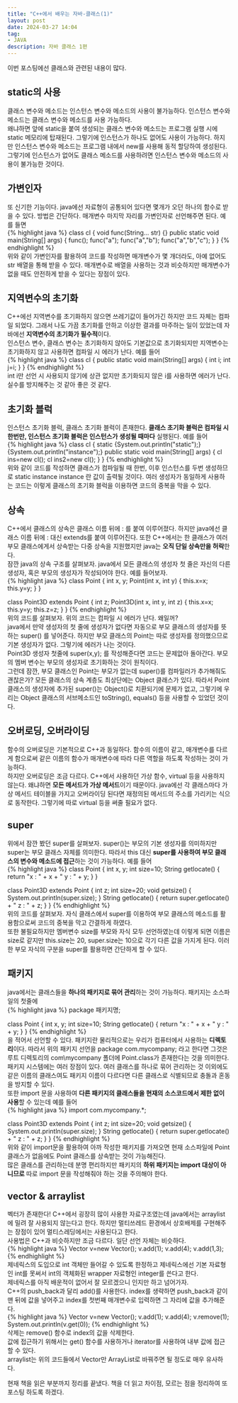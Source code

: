 ```yaml
---
title: "C++에서 배우는 자바-클래스(1)"
layout: post
date: 2024-03-27 14:04
tag:
- JAVA
description: 자바 클래스 1편
---
```


이번 포스팅에선 클래스와 관련된 내용이 많다.  

## static의 사용  
클래스 변수와 메소드는 인스턴스 변수와 메소드의 사용이 불가능하다. 인스턴스 변수와 메소드는 클래스 변수와 메소드를 사용 가능하다.  
왜냐하면 앞에 static을 붙여 생성되는 클래스 변수와 메소드는 프로그램 실행 시에 static 메모리에 탑재된다. 그렇기에 인스턴스가 하나도 없어도 사용이 가능하다. 하지만 인스턴스 변수와 메소드는 프로그램 내에서 new를 사용해 동적 할당하여 생성된다. 그렇기에 인스턴스가 없어도 클래스 메소드를 사용하려면 인스턴스 변수와 메소드의 사용이 불가능한 것이다.  

## 가변인자  
또 신기한 기능이다. java에선 자료형이 공통되어 있다면 몇개가 오던 하나의 함수로 받을 수 있다. 방법은 간단하다. 매개변수 마지막 자리를 가변인자로 선언해주면 된다. 예를 들면  
{% highlight java %}
class cl {
    void func(String... str) {}
    public static void main(String[] args) {
        func();
        func("a");
        func("a","b");
        func("a","b","c");
    }
}
{% endhighlight %}  
위와 같이 가변인자를 활용하여 코드를 작성하면 매개변수가 몇 개더라도, 아예 없어도 str 배열을 통해 받을 수 있다. 매개변수로 배열을 사용하는 것과 비슷하지만 매개변수가 없을 때도 안전하게 받을 수 있다는 장점이 있다.  

## 지역변수의 초기화
C++에선 지역변수를 초기화하지 않으면 쓰레기값이 들어가긴 하지만 코드 자체는 컴파일 되었다. 그래서 나도 가끔 초기화를 안하고 이상한 결과를 마주하는 일이 있었는데 자바에선 **지역변수의 초기화가 필수적**이다.  
인스턴스 변수, 클래스 변수는 초기화하지 않아도 기본값으로 초기화되지만 지역변수는 초기화하지 않고 사용하면 컴파일 시 에러가 난다. 예를 들어  
{% highlight java %}
class cl {
    public static void main(String[] args) {
        int i;
        int j=i;
    }
}
{% endhighlight %}  
int i만 선언 시 사용되지 않기에 상관 없지만 초기화되지 않은 i를 사용하면 에러가 난다. 실수를 방지해주는 것 같아 좋은 것 같다.  

## 초기화 블럭  
인스턴스 초기화 블럭, 클래스 초기화 블럭이 존재한다. **클래스 초기화 블럭은 컴파일 시 한번만, 인스턴스 초기화 블럭은 인스턴스가 생성될 때마다** 실행된다. 예를 들어  
{% highlight java %}
class cl {
    static {System.out.println("static");}
    {System.out.println("instance");}
    public static void main(String[] args) {
        cl ins=new cl();
        cl ins2=new cl();
    }
}
{% endhighlight %}  
위와 같이 코드를 작성하면 클래스가 컴파일될 때 한번, 이후 인스턴스를 두번 생성하므로 static instance instance 란 값이 출력될 것이다. 여러 생성자가 동일하게 사용하는 코드는 이렇게 클래스의 초기화 블럭을 이용하면 코드의 중복을 막을 수 있다.  

## 상속  
C++에서 클래스의 상속은 클래스 이름 뒤에 : 를 붙여 이루어졌다. 하지만 java에선 클래스 이름 뒤에 : 대신 extends를 붙여 이루어진다. 또한 C++에서는 한 클래스가 여러 부모 클래스에게서 상속받는 다중 상속을 지원했지만 java는 **오직 단일 상속만을 허락**한다.  
잠깐 java의 상속 구조를 살펴보자. java에서 모든 클래스의 생성자 첫 줄은 자신의 다른 생성자, 혹은 부모의 생성자가 작성되어야 한다. 예를 들어보자.  
{% highlight java %}
class Point {
    int x, y;
    Point(int x, int y) {
        this.x=x; this.y=y;
    }
}

class Point3D extends Point {
    int z;
    Point3D(int x, int y, int z) {
        this.x=x; this.y=y; this.z=z;
    }
}
{% endhighlight %}  
위의 코드를 살펴보자. 위의 코드는 컴파일 시 에러가 난다. 왜일꺼?  
java에서 만약 생성자의 첫 줄에 생성자가 없다면 자동으로 부모 클래스의 생성자를 뜻하는 super() 를 넣어준다. 하지만 부모 클래스의 Point는 따로 생성자를 정의했으므로 기본 생성자가 없다. 그렇기에 에러가 나는 것이다.  
Point3D 생성자 첫줄에 super(x,y); 를 작성해준다면 코드는 문제없아 돌아간다. 부모의 멤버 변수는 부모의 생성자로 초기화하는 것이 원칙이다.   
그런데 잠깐, 부모 클래스인 Point는 부모가 없는데 super()를 컴파일러가 추가해줘도 괜찮은가? 모든 클래스의 상속 계층도 최상단에는 Object 클래스가 있다. 따라서 Point 클래스의 생성자에 추가된 super()는 Object()로 치환되기에 문제가 없고, 그렇기에 우리는 Object 클래스의 서브메소드인 toString(), equals() 등을 사용할 수 있었던 것이다.  

## 오버로딩, 오버라이딩  
함수의 오버로딩은 기본적으로 C++과 동일하다. 함수의 이름이 같고, 매개변수를 다르게 함으로써 같은 이름의 함수가 매개변수에 따라 다른 역할을 하도록 작성하는 것이 가능하다.  
하지만 오버로딩은 조금 다르다. C++에서 사용하던 가상 함수, virtual 등을 사용하지 않는다. 왜냐하면 **모든 메서드가 가상 메서드**이기 때문이다. java에선 각 클래스마다 가상 메서드 테이블을 가지고 오버라이딩 된다면 재정의된 메서드의 주소를 가리키는 식으로 동작한다. 그렇기에 따로 virtual 등을 써줄 필요가 없다.  

## super  
위에서 잠깐 봤던 super를 살펴보자. super()는 부모의 기본 생성자를 의미하지만 super는 부모 클래스 자체를 의미한다. 따라서 this 대신 **super를 사용하여 부모 클래스의 변수와 메소드에 접근**하는 것이 가능하다. 예를 들어  
{% highlight java %}
class Point {
    int x, y;
    int size=10;
    String getlocate() {
        return "x : " + x + " y : " + y;
    }
}

class Point3D extends Point {
    int z;
    int size=20;
    void getsize() {
        System.out.println(super.size);
    }
    String getlocate() {
        return super.getlocate() + " z : " + z;
    }
}
{% endhighlight %}  
위의 코드를 살펴보자. 자식 클래스에서 super를 이용하여 부모 클래스의 메소드를 활용함으로써 코드의 중복을 막고 간결하게 하였다.  
또한 불필요하지만 멤버변수 size를 부모와 자식 모두 선언하였는데 이렇게 되면 이름은 size로 같지만 this.size는 20, super.size는 10으로 각기 다른 값을 가지게 된다. 이러한 부모 자식의 구분을 super를 활용하면 간단하게 할 수 있다.  

## 패키지  
java에서는 클래스들을 **하나의 패키지로 묶어 관리**하는 것이 가능하다. 패키지는 소스파일의 첫줄에  
{% highlight java %}
package 패키지명;

class Point {
    int x, y;
    int size=10;
    String getlocate() {
        return "x : " + x + " y : " + y;
    }
}
{% endhighlight %}  
을 적어서 선언할 수 있다. 패키지란 물리적으로는 우리가 컴퓨터에서 사용하는 **디렉토리**이다. 따라서 위의 패키지 선언을 package com.mycompany; 라고 한다면 그것은 루트 디렉토리의 com\mycompany 폴더에 Point.class가 존재한다는 것을 의미한다.  
패키지 시스템에는 여러 장점이 있다. 여러 클래스를 하나로 묶어 관리하는 것 이외에도 같은 이름의 클래스여도 패키지 이름이 다르다면 다른 클래스로 식별되므로 충돌과 혼동을 방지할 수 있다.  
또한 import 문을 사용하여 **다른 패키지의 클래스들을 현재의 소스코드에서 제한 없이 사용**할 수 있는데 예를 들어  
{% highlight java %}
import com.mycompany.*;

class Point3D extends Point {
    int z;
    int size=20;
    void getsize() {
        System.out.println(super.size);
    }
    String getlocate() {
        return super.getlocate() + " z : " + z;
    }
}
{% endhighlight %}  
위와 같이 import문을 활용하여 아까 작성한 패키지를 가져오면 현재 소스파일에 Point 클래스가 없음에도 Point 클래스를 상속받는 것이 가능해진다.  
많은 클래스를 관리하는데 분명 편리하지만 패키지의 **하위 패키지는 import 대상이 아니므로** 따로 import 문을 작성해줘야 하는 것을 주의해야 한다.  

## vector & arraylist  
벡터가 존재한다! C++에서 굉장히 많이 사용한 자료구조였는데 java에서는 arraylist에 밀려 잘 사용되지 않는다고 한다. 하지만 멀티쓰레드 환경에서 상호배제를 구현해주는 장점이 있어 멀티스레딩에서는 사용된다고 한다.  
사용법은 C++과 비슷하지만 조금 다르다. 일단 선언 자체는 비슷하다.  
{% highlight java %}
Vector<integer> v=new Vector<integer>();
v.add(1);
v.add(4);
v.add(1,3);
{% endhighlight %}  
제네릭스의 도입으로 int 객체만 들어갈 수 있도록 한정하고 제네릭스에선 기본 자료형인 int를 못써서 int의 객체화된 wrapper 자료형인 integer를 쓴다고 한다.  
제네릭스를 아직 배운적이 없어서 잘 모르겠으니 인지만 하고 넘어가자.  
C++의 push_back과 달리 add()를 사용한다. index를 생략하면 push_back과 같이 맨 뒤에 값을 넣어주고 index를 첫번째 매개변수로 입력하면 그 자리에 값을 추가해준다.  
{% highlight java %}
Vector<integer> v=new Vector<integer>();
v.add(1);
v.add(4);
v.remove(1);
System.out.println(v.get(0));
{% endhighlight %}  
삭제는 remove() 함수로 index의 값을 삭제한다.  
값에 접근하기 위해서는 get() 함수를 사용하거나 iterator를 사용하여 내부 값에 접근할 수 있다.  
arraylist는 위의 코드들에서 Vector만 ArrayList로 바꿔주면 될 정도로 매우 유사하다.  

현재 책을 읽은 부분까지 정리를 끝냈다. 책을 더 읽고 차이점, 모르는 점을 정리하여 또 포스팅 하도록 하겠다.